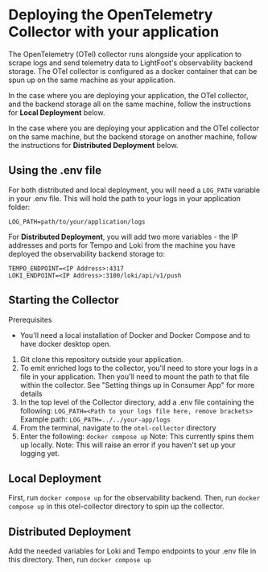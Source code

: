 # Deploying the OpenTelemetry Collector with your application
The OpenTelemetry (OTel) collector runs alongside your application to scrape logs and send telemetry data to LightFoot's observability backend storage. The OTel collector is configured as a docker container that can be spun up on the same machine as your application.

In the case where you are deploying your application, the OTel collector, and the backend storage all on the same machine, follow the instructions for **Local Deployment** below. 

In the case where you are deploying your application and the OTel collector on the same machine, but the backend storage on another machine, follow the instructions for **Distributed Deployment** below.

## Using the .env file
For both distributed and local deployment, you will need a `LOG_PATH` variable in your .env file. This will hold the path to your logs in your application folder:

```
LOG_PATH=path/to/your/application/logs
```

For **Distributed Deployment**, you will add two more variables - the IP addresses and ports for Tempo and Loki from the machine you have deployed the observability backend storage to:

```
TEMPO_ENDPOINT=<IP Address>:4317
LOKI_ENDPOINT=<IP Address>:3100/loki/api/v1/push
```

## Starting the Collector
Prerequisites
- You'll need a local installation of Docker and Docker Compose and to have docker desktop open. 

1. Git clone this repository outside your application. 
2. To emit enriched logs to the collector, you'll need to store your logs in a file in your application. 
    Then you'll need to mount the path to that file within the collector.
    See "Setting things up in Consumer App" for more details 
3. In the top level of the Collector directory, add a .env file containing the following:
    `LOG_PATH=<Path to your logs file here, remove brackets>`
  Example path:
    `LOG_PATH=../../your-app/logs`
4. From the terminal, navigate to the `otel-collector` directory
5. Enter the following:
  `docker compose up`
  Note: This currently spins them up locally. 
  Note: This will raise an error if you haven't set up your logging yet. 

## Local Deployment
First, run `docker compose up` for the observability backend. Then, run `docker compose up` in this otel-collector directory to spin up the collector.

## Distributed Deployment
Add the needed variables for Loki and Tempo endpoints to your .env file in this directory. Then, run `docker compose up`
